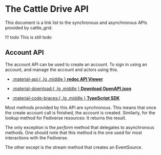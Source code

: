 # The Cattle Drive API

This document is a link list to the synchronous and asynchronous APIs provided by cattle_grid.

!!! todo
    This is still todo

## Account API

The account API can be used to create an account. To
sign in using an account, and manage the account and
actors using this.

<div class="grid cards" markdown>

- [:material-api:{ .lg .middle } __redoc API Viewer__](./assets/redoc.html?url=openapi_account.json)

- [:material-download:{ .lg .middle } __Download OpenAPI.json__](./assets/schemas/openapi_account.json)

- [:material-code-braces:{ .lg .middle } __TypeScript SDK__](https://bovine.codeberg.page/cattle_grid/@jsdocs/)

</div>

Most methods provided by this API are synchronous. This
means that once the create account call is finished, the
account is created. Similarly, for the lookup method for
Fediverse resources: It returns the result.

The only exception is the _perform_ method that delegates
to asynchronous methods. One should note that this method
is the one used for most interactions with the Fediverse.

The other except is the stream method that creates
an EventSource.
